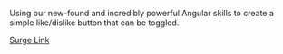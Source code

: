 Using our new-found and incredibly powerful Angular skills to create a simple like/dislike button that can be toggled.

[Surge Link](http://tiy-jackstorrs-like-button.surge.sh)
